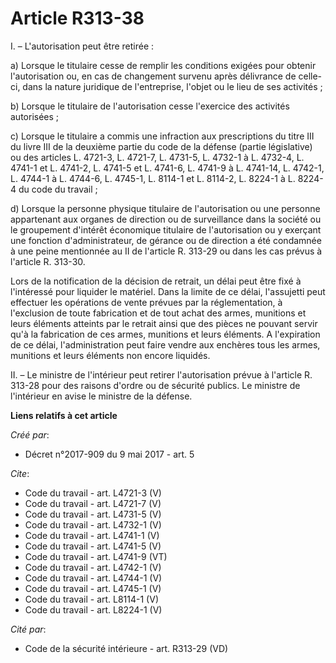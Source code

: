 # Article R313-38

I. – L'autorisation peut être retirée : 

a) Lorsque le titulaire cesse de remplir les conditions exigées pour obtenir l'autorisation ou, en cas de changement survenu
après délivrance de celle-ci, dans la nature juridique de l'entreprise, l'objet ou le lieu de ses activités ; 

b) Lorsque le titulaire de l'autorisation cesse l'exercice des activités autorisées ; 

c) Lorsque le titulaire a commis une infraction aux prescriptions du titre III du livre III de la deuxième partie du code de
la défense (partie législative) ou des articles L. 4721-3, L. 4721-7, L. 4731-5, L. 4732-1 à L. 4732-4, L. 4741-1 et L.
4741-2, L. 4741-5 et L. 4741-6, L. 4741-9 à L. 4741-14, L. 4742-1, L. 4744-1 à L. 4744-6, L. 4745-1, L. 8114-1 et L. 8114-2,
L. 8224-1 à L. 8224-4 du code du travail ; 

d) Lorsque la personne physique titulaire de l'autorisation ou une personne appartenant aux organes de direction ou de
surveillance dans la société ou le groupement d'intérêt économique titulaire de l'autorisation ou y exerçant une fonction
d'administrateur, de gérance ou de direction a été condamnée à une peine mentionnée au II de l'article R. 313-29 ou dans les
cas prévus à l'article R. 313-30. 

Lors de la notification de la décision de retrait, un délai peut être fixé à l'intéressé pour liquider le matériel. Dans la
limite de ce délai, l'assujetti peut effectuer les opérations de vente prévues par la réglementation, à l'exclusion de toute
fabrication et de tout achat des armes, munitions et leurs éléments atteints par le retrait ainsi que des pièces ne pouvant
servir qu'à la fabrication de ces armes, munitions et leurs éléments. A l'expiration de ce délai, l'administration peut faire
vendre aux enchères tous les armes, munitions et leurs éléments non encore liquidés. 

II. – Le ministre de l'intérieur peut retirer l'autorisation prévue à l'article R. 313-28 pour des raisons d'ordre ou de
sécurité publics. Le ministre de l'intérieur en avise le ministre de la défense.

**Liens relatifs à cet article**

_Créé par_:

  - Décret n°2017-909 du 9 mai 2017 - art. 5

_Cite_:

  - Code du travail - art. L4721-3 (V)
  - Code du travail - art. L4721-7 (V)
  - Code du travail - art. L4731-5 (V)
  - Code du travail - art. L4732-1 (V)
  - Code du travail - art. L4741-1 (V)
  - Code du travail - art. L4741-5 (V)
  - Code du travail - art. L4741-9 (VT)
  - Code du travail - art. L4742-1 (V)
  - Code du travail - art. L4744-1 (V)
  - Code du travail - art. L4745-1 (V)
  - Code du travail - art. L8114-1 (V)
  - Code du travail - art. L8224-1 (V)

_Cité par_:

  - Code de la sécurité intérieure - art. R313-29 (VD)
